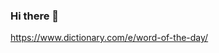 ### Hi there 👋

<!--
**Dbletz3535/Dbletz3535** is a ✨ _special_ ✨ repository because its `README.md` (this file) appears on your GitHub profile.

Here are some ideas to get you started:

- 🔭 I’m currently working on ...
- 🌱 I’m currently learning ...
- 👯 I’m looking to collaborate on ...
- 🤔 I’m looking for help with ...
- 💬 Ask me about ...
- 📫 How to reach me: ...
- 😄 Pronouns:happy ...
- ⚡ Fun fact: I am so proud to be a Dad ...
-->
https://www.dictionary.com/e/word-of-the-day/
